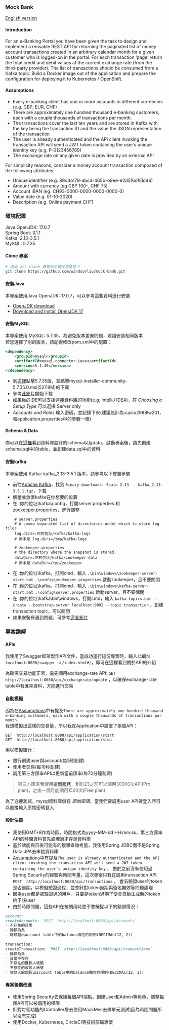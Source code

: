 ### Mock Bank
[English version]()

#### Introduction
For an e-Banking Portal you have been given the task to design and implement a reusable REST API for returning the paginated list of money account transactions created in an arbitrary calendar month for a given customer who is logged-on in the portal. For each transaction ‘page’ return the total credit and debit values at the current exchange rate (from the third-party provider). The list of transactions should be consumed from a Kafka topic. Build a Docker image out of the application and prepare the configuration for deploying it to Kubernetes / OpenShift.

#### Assumptions
- Every e-banking client has one or more accounts in different currencies (e.g. GBP, EUR, CHF)
- There are approximately one hundred thousand e-banking customers, each with a couple thousands of transactions per month.
- The transactions cover the last ten years and are stored in Kafka with the key being the transaction ID and the value the JSON representation of the transaction
- The user is already authenticated and the API client invoking the transaction API will send a JWT token containing the user’s unique identity key (e.g. P-0123456789)
- The exchange rate on any given date is provided by an external API

For simplicity reasons, consider a money account transaction composed of the following attributes:

- Unique identifier (e.g. 89d3o179-abcd-465b-o9ee-e2d5f6ofEld46)
- Amount with currency (eg GBP 100-, CHF 75)
- Account IBAN (eg. CH93-0000-0000-0000-0000-0)
- Value date (e.g. 01-10-2020)
- Description (e.g. Online payment CHF)

### 環境配置
Java OpenJDK: 17.0.7  
Spring Boot: 3.1.1  
Kafka: 2.13-3.5.1  
MySQL: 5.7.35

#### Clone 專案

```bash
# 透過 git clone 專案到主機任意路徑下
git clone https://github.com/windsorliu/mock-bank.git
```

#### 安裝Java

本專案使用Java OpenJDK: 17.0.7，可以參考這些資料進行安裝

- [OpenJDK download](https://jdk.java.net/java-se-ri/17)
- [Download and Install OpenJDK 17](https://www.youtube.com/watch?v=RqIyua9BFQY)

#### 安裝MySQL

本專案使用 MySQL: 5.7.35，為避免版本差異問題，建議安裝相同版本  
若您選擇了別的版本，請記得修改pom.xml中的配置：

```xml
<dependency>
    <groupId>mysql</groupId>
    <artifactId>mysql-connector-java</artifactId>
    <version>5.1.49</version>
</dependency>
```

- 到[這裡](https://downloads.mysql.com/archives/installer/)點擊5.7.35版，並點擊mysql-installer-community-5.7.35.0.msi(527.8M)的下載
- 參考[此影片](https://www.youtube.com/watch?v=GwHpIl0vqY4)開始下載
- 如果你的IDE可以支援連接資料庫的功能(e.g. IntelliJ IDEA)，在 *Choosing a Setup Type* 可以選擇 Server only
- *Accounts and Roles* 輸入密碼，並記錄下來(建議設計為:casio2988lw201，和application.properties中的參數一樣)

#### Schema & Data
你可以在[這裡]()看到資料庫設計的schema以及data，啟動專案後，請先創建schema.sql中的table，並創建data.sql中的資料

#### 安裝kafka
本專案使用 Kafka: kafka_2.13-3.5.1 版本，請參考以下安裝步驟

- 前往[Apache Kafka](https://kafka.apache.org/downloads)，找到 `Binary downloads: Scala 2.13  - kafka_2.13-3.5.1.tgz`，下載
- 解壓並放置kafka在你想要的位置
- 在 :你的位址\kafka\config，打開server.properties 和 zookeeper.properties，進行調整
```properties
    # server.properties
    # A comma separated list of directories under which to store log files
    log.dirs=:你的位址/kafka/kafka-logs
    # 原本是 log.dirs=/tmp/kafka-logs

    # zookeeper.properties
    # the directory where the snapshot is stored.
    dataDir=:你的位址/kafka/zookeeper-data
    # 原本是 dataDir=/tmp/zookeeper
```
- 在 :你的位址\kafka，打開cmd，輸入 `.\bin\windows\zookeeper-server-start.bat .\config\zookeeper.properties` 啟動zookeeper，且不要關閉
- 在 :你的位址\kafka，打開cmd，輸入 `.\bin\windows\kafka-server-start.bat .\config\server.properties` 啟動server，且不要關閉
- 在 :你的位址\kafka\bin\windows，打開cmd，輸入 `kafka-topics.bat --create --bootstrap-server localhost:9092 --topic transaction` ，創建transaction topic，可以關閉
- 如果安裝有遇到問題，可參考[這支影片](https://www.youtube.com/watch?v=BwYFuhVhshI&t=16s)

### 專案講解
#### APIs
我使用了Swagger框架製作API文件，當成功運行這份專案時，輸入此網址`localhost:8080/swagger-ui/index.html#/`，即可在這裡看到關於API的介紹

為確保交易功能正常，需先調用exchange-rate API: `GET  http://localhost:8080/api/exchangerate/update` ，以確保exchange-rate table中有匯率資料，方能進行交易

#### 自動模擬

因為在[Assumptions](#assumptions)中有提及`There are approximately one hundred thousand e-banking customers, each with a couple thousands of transactions per month.`  
我想模擬出這樣的交易量，所以我在Application中設置了兩個API：

`GET  http://localhost:8080/api/application/start`  
`GET  http://localhost:8080/api/application/stop`

用以模擬銀行：
- 銀行創建user與account(每5秒創建)
- 使用者交易(每10秒創建)
- 調用第三方匯率API以更新當前匯率(每70分鐘創建)
> 第三方匯率我使用[這個服務](https://www.exchangerate-api.com/)，到8/23之前可以調用30000次API(Pro plan)，之後一個月能調用1500次(Free plan)

為了方便測試，mysql資料庫儲存 *原始密碼*，當我們要調用user API做登入時可以直接輸入原始密碼登入

#### 設計決策

- 我使用GMT+8作為時區，時間格式為yyyy-MM-dd HH:mm:ss，第三方匯率API的時間資料會先處理過才存進資料庫
- 基於效能與日後可能有的複雜查詢考量，我使用Spring JDBC而不是Spring Data JPA去串接資料庫
- [Assumptions](#assumptions)中有提及`The user is already authenticated and the API client invoking the transaction API will send a JWT token containing the user’s unique identity key` ，
由於之前沒有使用過Spring Security的經驗與時間考量，這次專案只有在調用transaction API: `POST  http://localhost:8080/api/transactions` ，
會去驗證user的token是否過期，以模擬驗證過程，並會針對token過期與簽名無效等問題處理
- 因為user都是被驗證過的用戶，只要是token過期了便會自動生成新的token給予該user
- 由於時限問題，這些API在被調用時並不會捕捉以下的錯誤情況：

```markdown
account:
createAccounts: `POST  http://localhost:8080/api/accounts`  
- 不存在的貨幣  
- 餘額為負  
- 餘額超出account table中的balance欄位的限制(DECIMAL(12, 2))
  
transaction:  
createTransaction: `POST  http://localhost:8080/api/transactions`  
- 餘額為負  
- 貨幣不存在  
- 不存在的匯款人帳號  
- 不存在的收款人帳號  
- 收款人餘額超出account table中的balance欄位的限制(DECIMAL(12, 2))  
```
  
#### 專案後期改進
  
- 使用Spring Security去保護每個API端點，創建User和Admin等角色，調整每個API可以被調用的權限
- 針對每個功能的Controller層去使用MockMvc去做單元測試(因為時間問題所以沒有完成)
- 使用Docker, Kubernetes, CircleCI等技術部屬專案
